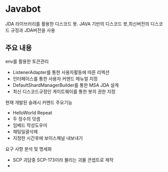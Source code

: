 # Javabot
JDA 라이브러리를 활용한 디스코드 봇.
JAVA 기반의 디스코드 봇,최신버전의 디스코드 규정과 JDA버전을 사용
## 주요 내용

env를 활용한 토큰관리
- ListenerAdapter를 통한 사용자활동에 따른 리엑션
- 인터페이스를 통한 사용자 커멘드 메뉴얼 지정
- DefaultShardManagerBuilder를 통한 MSA JDA 설계
- 최신 디스코드규정인 게이트웨이를 통한 봇의 권한 지정

현재 개발된 슬래시 커멘드 주요기능
- HelloWorld Repeat
- 두 정수의 덧셈
- 임베드 작성도우미
- 채팅일괄삭제
- 지정한 시간후에 보이스채널 내보내기

요구 사항 분석 및 명세화
- SCP 괴담중 SCP-173이라 불리는 괴물 콘셉트로 제작
- 

